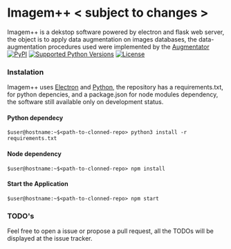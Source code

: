 # Imagem++ < subject to changes >

Imagem++ is a dekstop software powered by electron and flask web server, the object is to apply data augmentation on images databases, the data-augmentation procedures used were implemented by the [Augmentator](https://github.com/mdbloice/Augmentor)
[![PyPI](https://img.shields.io/badge/Augmentor-v0.2.3-blue.svg?maxAge=2592000)](https://pypi.python.org/pypi/Augmentor) [![Supported Python Versions](https://img.shields.io/badge/python-%203+-blue.svg)](https://pypi.python.org/pypi/Augmentor) [![License](http://img.shields.io/badge/license-MIT-brightgreen.svg?style=flat)](LICENSE.md)

### Instalation
Imagem++ uses [Electron](https://electronjs.org/) and [Python](https://www.python.org/), the repository has a requirements.txt, for python depencies, and a package.json for node modules dependency, the software still available only on development status.

#### Python dependecy
```shellscript
$user@hostname:~$<path-to-clonned-repo> python3 install -r requirements.txt
```
#### Node dependency
```
$user@hostname:~$<path-to-clonned-repo> npm install
```

#### Start the Application
```
$user@hostname:~$<path-to-clonned-repo> npm start
```

### TODO's
Feel free to open a issue or propose a pull request, all the TODOs will be displayed at the issue tracker.